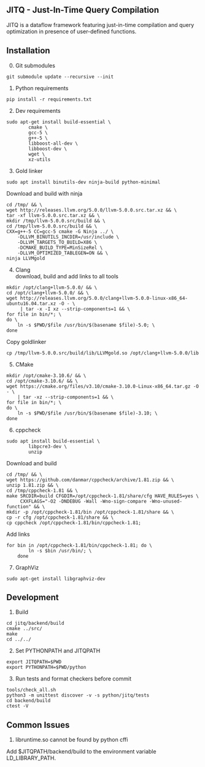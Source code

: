 ## JITQ - Just-In-Time Query Compilation
JITQ is a dataflow framework featuring just-in-time compilation and query optimization in presence of user-defined functions.

## Installation

0. Git submodules
```
git submodule update --recursive --init
```

1. Python requirements<br/>
```
pip install -r requirements.txt
```


2. Dev requirements<br/>
```
sudo apt-get install build-essential \
        cmake \
        gcc-5 \
        g++-5 \
        libboost-all-dev \
        libboost-dev \
        wget \
        xz-utils
```

3. Gold linker<br/>
```
sudo apt install binutils-dev ninja-build python-minimal
```
Download and build with ninja
```
cd /tmp/ && \
wget http://releases.llvm.org/5.0.0/llvm-5.0.0.src.tar.xz && \
tar -xf llvm-5.0.0.src.tar.xz && \
mkdir /tmp/llvm-5.0.0.src/build && \
cd /tmp/llvm-5.0.0.src/build && \
CXX=g++-5 CC=gcc-5 cmake -G Ninja ../ \
    -DLLVM_BINUTILS_INCDIR=/usr/include \
    -DLLVM_TARGETS_TO_BUILD=X86 \
    -DCMAKE_BUILD_TYPE=MinSizeRel \
    -DLLVM_OPTIMIZED_TABLEGEN=ON && \
ninja LLVMgold
```

4. Clang <br>
download, build and add links to all tools<br/>
```
mkdir /opt/clang+llvm-5.0.0/ && \
cd /opt/clang+llvm-5.0.0/ && \
wget http://releases.llvm.org/5.0.0/clang+llvm-5.0.0-linux-x86_64-ubuntu16.04.tar.xz -O - \
     | tar -x -I xz --strip-components=1 && \
for file in bin/*; \
do \
    ln -s $PWD/$file /usr/bin/$(basename $file)-5.0; \
done
```
Copy goldlinker<br/>
```
cp /tmp/llvm-5.0.0.src/build/lib/LLVMgold.so /opt/clang+llvm-5.0.0/lib
```

5. CMake<br/>
```
mkdir /opt/cmake-3.10.6/ && \
cd /opt/cmake-3.10.6/ && \
wget https://cmake.org/files/v3.10/cmake-3.10.0-Linux-x86_64.tar.gz -O - \
    | tar -xz --strip-components=1 && \
for file in bin/*; \
do \
    ln -s $PWD/$file /usr/bin/$(basename $file)-3.10; \
done
```

6. cppcheck<br/>
```
sudo apt install build-essential \
        libpcre3-dev \
        unzip
```
Download and build<br/>
```
cd /tmp/ && \
wget https://github.com/danmar/cppcheck/archive/1.81.zip && \
unzip 1.81.zip && \
cd /tmp/cppcheck-1.81 && \
make SRCDIR=build CFGDIR=/opt/cppcheck-1.81/share/cfg HAVE_RULES=yes \
     CXXFLAGS="-O2 -DNDEBUG -Wall -Wno-sign-compare -Wno-unused-function" && \
mkdir -p /opt/cppcheck-1.81/bin /opt/cppcheck-1.81/share && \
cp -r cfg /opt/cppcheck-1.81/share && \
cp cppcheck /opt/cppcheck-1.81/bin/cppcheck-1.81;
```
Add links
```
for bin in /opt/cppcheck-1.81/bin/cppcheck-1.81; do \
        ln -s $bin /usr/bin/; \
    done
```

7. GraphViz<br/>
```
sudo apt-get install libgraphviz-dev
```

## Development
1. Build<br>
```
cd jitq/backend/build
cmake ../src/
make
cd ../../
```

2. Set PYTHONPATH and JITQPATH
```
export JITQPATH=$PWD
export PYTHONPATH=$PWD/python
```

3. Run tests and format checkers before commit<br>
```
tools/check_all.sh
python3 -m unittest discover -v -s python/jitq/tests
cd backend/build
ctest -V
```
## Common Issues
1. libruntime.so cannot be found by python cffi

Add $JITQPATH/backend/build to the environment variable LD_LIBRARY_PATH.